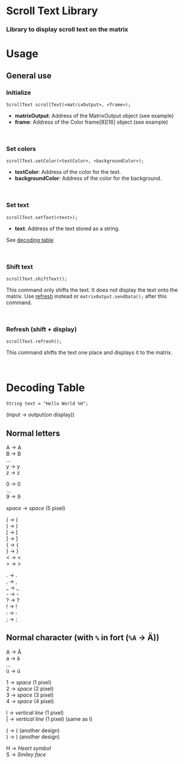 # Scroll Text Library

### Library to display scroll text on the matrix



# Usage
## General use
### Initialize
`ScrollText scrollText(<matrixOutput>, <frame>);`
- **matrixOutput**: Address of the MatrixOutput object (see example)
- **frame**: Address of the Color frame\[8\]\[16\] object (see example)


<br/>

### Set colors
`scrollText.setColor(<textColor>, <backgroundColor>);`

- **textColor**: Address of the color for the text.
- **backgroundColor**: Address of the color for the background.


<br/>

### Set text
`scrollText.setText(<text>);`

- **text**: Address of the text stored as a string.

See [decoding table](#decoding-table)

<br/>

### Shift text
`scrollText.shiftText();`

This command only shifts the text.
It does not display the text onto the matrix.
Use [refresh](#refresh-shift--display) instead or `matrixOutput.sendData();` after this command.

<br/>

### Refresh (shift + display)
`scrollText.refresh();`

This command shifts the text one place and displays it to the matrix.

<br/>

# Decoding Table

`String text = "Hello World %H";`

(input -> output(on display))

## Normal letters
A -> A  
B -> B  
...  
y -> y  
z -> z  

0 -> 0  
...  
9 -> 9

*space* -> *space* (5 pixel)    

( -> (  
) -> )  
\[ -> \[  
\] -> \]  
{ -> {  
} -> }  
< -> <  
\> -> \>

. -> .  
, -> ,  
_ -> _    <br>
\- -> \-  
? -> ?  
! -> !  
: -> :  
; -> ;


## Normal character (with `%` in fort (`%A` -> Ä))

A -> Ä  
a -> ä  
...  
ü -> ü  

1 -> *space* (1 pixel)  
2 -> *space* (2 pixel)  
3 -> *space* (3 pixel)  
4 -> *space* (4 pixel)  

l -> *vertical line* (1 pixel)  
| -> *vertical line* (1 pixel) (same as l)  

( -> ( (another design)  
) -> ) (another design)  

H -> *Heart symbol*  
S -> *Smiley face*  